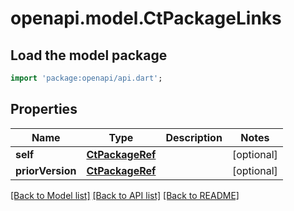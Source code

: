 # openapi.model.CtPackageLinks

## Load the model package
```dart
import 'package:openapi/api.dart';
```

## Properties
Name | Type | Description | Notes
------------ | ------------- | ------------- | -------------
**self** | [**CtPackageRef**](CtPackageRef.md) |  | [optional] 
**priorVersion** | [**CtPackageRef**](CtPackageRef.md) |  | [optional] 

[[Back to Model list]](../README.md#documentation-for-models) [[Back to API list]](../README.md#documentation-for-api-endpoints) [[Back to README]](../README.md)



